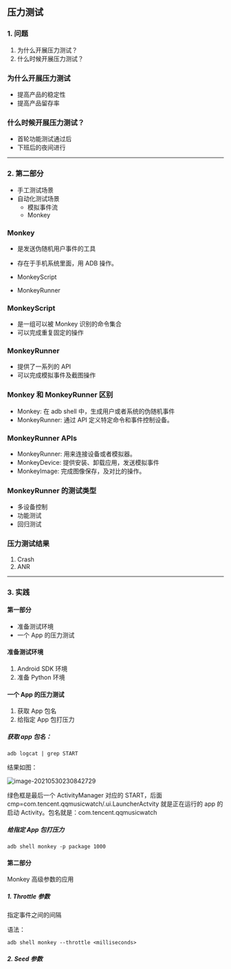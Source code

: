 ## 压力测试

### 1. 问题

1. 为什么开展压力测试？
2. 什么时候开展压力测试？

### 为什么开展压力测试

- 提高产品的稳定性
- 提高产品留存率

### 什么时候开展压力测试？

- 首轮功能测试通过后
- 下班后的夜间进行

---

### 2. 第二部分

- 手工测试场景
- 自动化测试场景
  - 模拟事件流
  - Monkey

### Monkey

- 是发送伪随机用户事件的工具

- 存在于手机系统里面，用 ADB 操作。
- MonkeyScript
- MonkeyRunner



### MonkeyScript

- 是一组可以被 Monkey 识别的命令集合
- 可以完成重复固定的操作

### MonkeyRunner

- 提供了一系列的 API
- 可以完成模拟事件及截图操作

### Monkey 和 MonkeyRunner 区别

- Monkey: 在 adb shell 中，生成用户或者系统的伪随机事件
- MonkeyRunner: 通过 API 定义特定命令和事件控制设备。

### MonkeyRunner APIs

- MonkeyRunner: 用来连接设备或者模拟器。
- MonkeyDevice: 提供安装、卸载应用，发送模拟事件
- MonkeyImage: 完成图像保存，及对比的操作。

### MonkeyRunner 的测试类型

- 多设备控制
- 功能测试
- 回归测试

### 压力测试结果

1. Crash
2. ANR

---

### 3. 实践

#### 第一部分



- 准备测试环境
- 一个 App 的压力测试

#### 准备测试环境

1. Android SDK 环境
2. 准备 Python 环境

#### 一个 App 的压力测试

1. 获取 App 包名
2. 给指定 App 包打压力



##### 获取 app 包名：

```shell
adb logcat | grep START
```

结果如图：

![image-20210530230842729](/Users/kk/Codes/MyTutorial/StressTesting/pics/p-1.png)

绿色框是最后一个 ActivityManager 对应的 START，后面 cmp=com.tencent.qqmusicwatch/.ui.LauncherActvity 就是正在运行的 app 的启动 Activity。包名就是：<span color='green'>com.tencent.qqmusicwatch</span>



##### 给指定 App 包打压力

```shell
adb shell monkey -p package 1000
```



#### 第二部分

Monkey 高级参数的应用

##### 1. Throttle 参数

指定事件之间的间隔

语法：

```shell
adb shell monkey --throttle <milliseconds>
```

##### 2. Seed 参数

